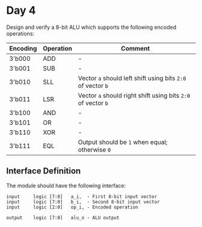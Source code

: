 # Day 4

Design and verify a 8-bit ALU which supports the following encoded operations:

| Encoding | Operation | Comment                                         |
|----------|-----------|-------------------------------------------------|
| 3'b000   | ADD       | -                                               |
| 3'b001   | SUB       | -                                               |
| 3'b010   | SLL       | Vector `a` should left shift using bits `2:0` of vector `b` |
| 3'b011   | LSR       | Vector `a` should right shift using bits `2:0` of vector `b` |
| 3'b100   | AND       | -                                               |
| 3'b101   | OR        | -                                               |
| 3'b110   | XOR       | -                                               |
| 3'b111   | EQL       | Output should be `1` when equal; otherwise `0`  |

## Interface Definition

The module should have the following interface:
```
input     logic [7:0]   a_i,  - First 8-bit input vector
input     logic [7:0]   b_i,  - Second 8-bit input vector
input     logic [2:0]   op_i, - Encoded operation

output    logic [7:0]   alu_o - ALU output
```